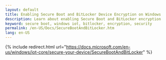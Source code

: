 ```yaml
---
layout: default
title: Enabling Secure Boot and BitLocker Device Encryption on Windows 10 IoT Core
description: Learn about enabling Secure Boot and BitLocker encryption on your IoT device.
keyword: secure boot, windows iot, bitlocker, encryption, security
permalink: /en-US/Docs/SecureBootAndBitLocker.htm
lang: en-US
---
```

{% include redirect.html url="https://docs.microsoft.com/en-us/windows/iot-core/secure-your-device/SecureBootAndBitLocker" %}
